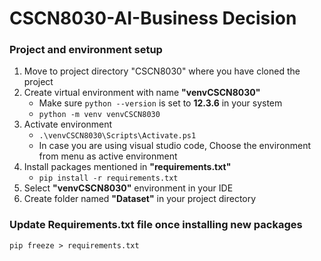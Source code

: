 # CSCN8030-AI-Business Decision

### Project and environment setup

1. Move to project directory "CSCN8030" where you have cloned the project
2. Create virtual environment with name **"venvCSCN8030"**
    - Make sure ```python --version``` is set to **12.3.6** in your system
    - ```python -m venv venvCSCN8030```
3. Activate environment
    - ```.\venvCSCN8030\Scripts\Activate.ps1```
    - In case you are using visual studio code, Choose the environment from menu as active environment
4. Install packages mentioned in **"requirements.txt"**
    - ```pip install -r requirements.txt```
5. Select **"venvCSCN8030"** environment in your IDE
6. Create folder named **"Dataset"** in your project directory


### Update Requirements.txt file once installing new packages

```pip freeze > requirements.txt```